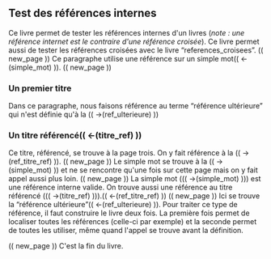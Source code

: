 ## Test des références internes
Ce livre permet de tester les références internes d'un livres (*note : une référence internet est le contraire d'une référence croisée*).
Ce livre permet aussi de tester les références croisées avec le livre “references_croisees”.
(( new_page ))
Ce paragraphe utilise une référence sur un simple mot(( <-(simple_mot) )).
(( new_page ))
### Un premier titre
Dans ce paragraphe, nous faisons référence au terme “référence ultérieure” qui n'est définie qu'à la (( ->(ref_ulterieure) ))
### Un titre référencé(( <-(titre_ref) ))
Ce titre, référencé, se trouve à la page trois. On y fait référence à la (( ->(ref_titre_ref) )).
(( new_page ))
Le simple mot se trouve à la (( ->(simple_mot) )) et ne se rencontre qu'une fois sur cette page mais on y fait appel aussi plus loin.
(( new_page ))
La simple mot ((( ->(simple_mot) ))) est une référence interne valide. On trouve aussi une référence au titre référencé ((( ->(titre_ref) ))).(( <-(ref_titre_ref) ))
(( new_page ))
Ici se trouve la “référence ultérieure”(( <-(ref_ulterieure) )). Pour traiter ce type de référence, il faut construire le livre deux fois. La première fois permet de localiser toutes les références (celle-ci par exemple) et la seconde permet de toutes les utiliser, même quand l'appel se trouve avant la définition.

(( new_page ))
C'est la fin du livre.
